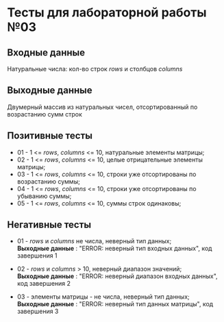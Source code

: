 # Тесты для лабораторной работы №03

## Входные данные

Натуральные числа: кол-во строк _rows_ и столбцов _columns_

## Выходные данные

Двумерный массив из натуральных чисел, отсортированный по возрастанию сумм строк

## Позитивные тесты

- 01 - 1 <= _rows_, _columns_ <= 10, натуральные элементы матрицы;
- 02 - 1 <= _rows_, _columns_ <= 10, целые отрицательные элементы матрицы;
- 03 - 1 <= _rows_, _columns_ <= 10, строки уже отсортированы по возрастанию суммы;
- 04 - 1 <= _rows_, _columns_ <= 10, строки уже отсортированы по убыванию суммы;
- 05 - 1 <= _rows_, _columns_ <= 10, суммы строк одинаковы;

## Негативные тесты

- 01 - _rows_ и _columns_ не числа, неверный тип данных; <br />
__Выходные данные__ : "ERROR: неверный тип входных данных", код завершения 1

- 02 - _rows_ и _columns_ > 10, неверный диапазон значений; <br />
__Выходные данные__ : "ERROR: неверный диапазон входных данных", код завершения 2

- 03 - элементы матрицы - не числа, неверный тип данных; <br />
__Выходные данные__ : "ERROR: неверный тип данных матрицы", код завершения 3